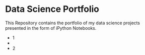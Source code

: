 # Data Science Portfolio

This Repository contains the portfolio of my data science projects presented in the form of iPython Notebooks.

* 1
* 
* 2

